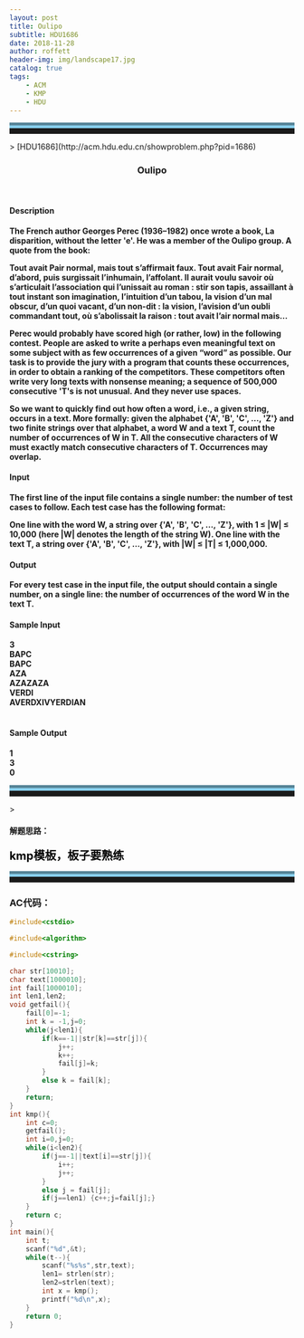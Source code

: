 ```yaml
---
layout: post
title: Oulipo
subtitle: HDU1686
date: 2018-11-28
author: roffett
header-img: img/landscape17.jpg
catalog: true
tags:
    - ACM
    - KMP
    - HDU
---
```


<hr style="height:10px;border:none;border-top:10px groove skyblue;" />>
[HDU1686](http://acm.hdu.edu.cn/showproblem.php?pid=1686)

<h3 align="center">Oulipo</h3><br />

#### Description
<div style="font-weight:bold;">
The French author Georges Perec (1936–1982) once wrote a book, La disparition, without the letter 'e'. He was a member of the Oulipo group. A quote from the book:

Tout avait Pair normal, mais tout s’affirmait faux. Tout avait Fair normal, d’abord, puis surgissait l’inhumain, l’affolant. Il aurait voulu savoir où s’articulait l’association qui l’unissait au roman : stir son tapis, assaillant à tout instant son imagination, l’intuition d’un tabou, la vision d’un mal obscur, d’un quoi vacant, d’un non-dit : la vision, l’avision d’un oubli commandant tout, où s’abolissait la raison : tout avait l’air normal mais…

Perec would probably have scored high (or rather, low) in the following contest. People are asked to write a perhaps even meaningful text on some subject with as few occurrences of a given “word” as possible. Our task is to provide the jury with a program that counts these occurrences, in order to obtain a ranking of the competitors. These competitors often write very long texts with nonsense meaning; a sequence of 500,000 consecutive 'T's is not unusual. And they never use spaces.

So we want to quickly find out how often a word, i.e., a given string, occurs in a text. More formally: given the alphabet {'A', 'B', 'C', …, 'Z'} and two finite strings over that alphabet, a word W and a text T, count the number of occurrences of W in T. All the consecutive characters of W must exactly match consecutive characters of T. Occurrences may overlap.

</div>

#### Input
<div style="font-weight:bold;">
The first line of the input file contains a single number: the number of test cases to follow. Each test case has the following format:

One line with the word W, a string over {'A', 'B', 'C', …, 'Z'}, with 1 ≤ |W| ≤ 10,000 (here |W| denotes the length of the string W).
One line with the text T, a string over {'A', 'B', 'C', …, 'Z'}, with |W| ≤ |T| ≤ 1,000,000.


</div>

#### Output
<div style="font-weight:bold;">
For every test case in the input file, the output should contain a single number, on a single line: the number of occurrences of the word W in the text T.
</div>

#### Sample Input
<div style="font-weight:bold;">
3<br />
BAPC<br />
BAPC<br />
AZA<br />
AZAZAZA<br />
VERDI<br />
AVERDXIVYERDIAN<br />

<br />
</div>

#### Sample Output
<div style="font-weight:bold;">
1<br />
3<br />
0<br />
</div>

<hr style="height:10px;border:none;border-top:10px groove skyblue;" />>

#### 解题思路： 

<div style = "font-size:20px;font-weight:bold;color:black;">
kmp模板，板子要熟练
</div>

<hr style="height:10px;border:none;border-top:10px groove skyblue;" />

### AC代码：
```c++
#include<cstdio>

#include<algorithm>

#include<cstring>

char str[10010];
char text[1000010];
int fail[1000010];
int len1,len2;
void getfail(){
    fail[0]=-1;
    int k = -1,j=0;
    while(j<len1){
        if(k==-1||str[k]==str[j]){
            j++;
            k++;
            fail[j]=k;
        }
        else k = fail[k];
    }
    return;
}
int kmp(){
    int c=0;
    getfail();
    int i=0,j=0;
    while(i<len2){
        if(j==-1||text[i]==str[j]){
            i++;
            j++;
        }
        else j = fail[j];
        if(j==len1) {c++;j=fail[j];}
    }
    return c;
}
int main(){
    int t;
    scanf("%d",&t);
    while(t--){
        scanf("%s%s",str,text);
        len1= strlen(str);
        len2=strlen(text);
        int x = kmp();
        printf("%d\n",x);
    }
    return 0;
}
```
